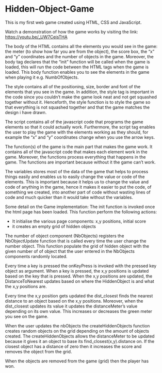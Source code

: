 # Hidden-Object-Game
This is my first web game created using HTML, CSS and JavaScript.

Watch a demonstration of how the game works by visiting the link: https://youtu.be/_UW7CeisTHA

The body of the HTML contains all the elements you would see in the game: the meter (to show how far you are from the object), the score box, the “x” and “y” coordinates and the number of objects in the game. Moreover, the body tag declares that the “init” function will be called when the game is loaded, this will run the code between the HTML tags when the game is loaded. This body function enables you to see the elements in the game when playing it e.g. NumbOfObjects.

The style contains all of the positioning, size, border and font of the elements that you see in the game. In addition, the style tag is important in the code since you couldn’t make the game look neat and not get squashed together without it. Henceforth, the style function is to style the game so that everything is not squashed together and that the game matches the design i have drawn.

The script contains all of the javascript code that programs the game elements so that it could actually work. Furthermore, the script tag enables the user to play the game with the elements working as they should, for example the “x” and “y” coordinates change when you use the arrow keys.

The function(s) of the game is the main part that makes the game work. It contains all of the javascript code that makes each element work in the game. Moreover, the functions process everything that happens in the game. The functions are important because without it the game can’t work.

The variables stores most of the data of the game that helps to process things easily and enables us to easily change the value or code of the elements. This is important because it helps us to change the value and code of anything in the game, hence it makes it easier to put the code, of something we created, into another part of code without wasting lines of code and much quicker than it would take without the variables.

Some detail on the Game implementation:
The init function is invoked once the html page has been loaded. This function perform the following actions:
  - It initialise the various page components: x,y positions, initial score
  - it creates an empty grid of hidden objects

The number of object component (NbObjects) registers the NbObjectUpdate function that is called every time the user change the number object. This function populate the grid of hidden object with the given number of of object that the user entered in the NbObjects components randomly located. 

Every time a key is pressed the onKeyPress is invoked with the pressed key object as argument.
When a key is pressed, the x,y positions is updated based on the key that is pressed. When the x,y positions are updated, the DistanceToNearest updates based on where the HiddenObject is and what the x,y positions are.

Every time the x,y position gets updated the dist_closest finds the nearest distance to an object based on the x,y positions. Moreover, when the dist_closest updates its value it updates the distanceMeter’s value depending on its own value. This increases or decreases the green meter you see on the game.

When the user updates the nbObjects the createHiddenObjects function creates random objects on the grid depending on the amount of objects created. The createHiddenObjects allows the distanceMeter to be updated because it gives it an object to base its find_closest(x,y).distance on. If the closest object has a distance of zero then it increases the score and removes the object from the grid.

When the objects are removed from the game (grid) then the player has won.








